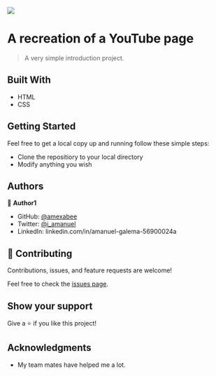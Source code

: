 ![](https://img.shields.io/badge/Microverse-blueviolet)

# A recreation of a YouTube page

> A very simple introduction project.

## Built With

- HTML
- CSS

## Getting Started

Feel free to get a local copy up and running follow these simple steps:

- Clone the repositiory to your local directory
- Modify anything you wish

## Authors

👤 **Author1**

- GitHub: [@amexabee](https://github.com/amexabee)
- Twitter: [@i_amanuel](https://twitter.com/fountfillwblood)
- LinkedIn: linkedin.com/in/amanuel-galema-56900024a

## 🤝 Contributing

Contributions, issues, and feature requests are welcome!

Feel free to check the [issues page](../../issues/).

## Show your support

Give a ⭐️ if you like this project!

## Acknowledgments

- My team mates have helped me a lot.
